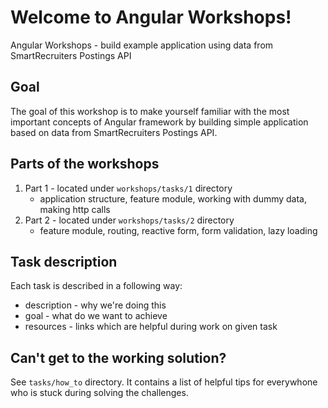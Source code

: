# Welcome to Angular Workshops!

Angular Workshops - build example application using data from SmartRecruiters Postings API

## Goal

The goal of this workshop is to make yourself familiar with the most important concepts of Angular framework by building simple application based on data from SmartRecruiters Postings API.

## Parts of the workshops

1. Part 1 - located under `workshops/tasks/1` directory
    - application structure, feature module, working with dummy data, making http calls
2. Part 2 - located under `workshops/tasks/2` directory
    - feature module, routing, reactive form, form validation, lazy loading

## Task description

Each task is described in a following way:

* description - why we're doing this
* goal - what do we want to achieve
* resources - links which are helpful during work on given task

## Can't get to the working solution?

See `tasks/how_to` directory. It contains a list of helpful tips for everywhone who is stuck during solving the challenges.